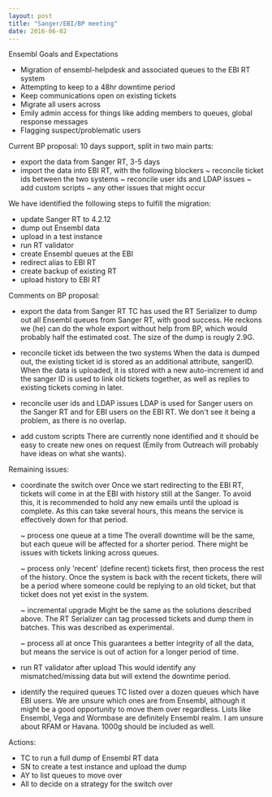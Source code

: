 ```yaml
---
layout: post
title: "Sanger/EBI/BP meeting"
date: 2016-06-02
---
```


Ensembl Goals and Expectations
- Migration of ensembl-helpdesk and associated queues to the EBI RT system
- Attempting to keep to a 48hr downtime period
- Keep communications open on existing tickets
- Migrate all users across
- Emily admin access for things like adding members to queues, global response messages
- Flagging suspect/problematic users


Current BP proposal:
10 days support, split in two main parts:

- export the data from Sanger RT, 3-5 days
- import the data into EBI RT, with the following blockers
  ~ reconcile ticket ids between the two systems
  ~ reconcile user ids and LDAP issues
  ~ add custom scripts
  ~ any other issues that might occur


We have identified the following steps to fulfill the migration:
- update Sanger RT to 4.2.12
- dump out Ensembl data
- upload in a test instance
- run RT validator
- create Ensembl queues at the EBI
- redirect alias to EBI RT
- create backup of existing RT
- upload history to EBI RT


Comments on BP proposal:

- export the data from Sanger RT
TC has used the RT Serializer to dump out all Ensembl queues from Sanger RT, with good success.
He reckons we (he) can do the whole export without help from BP, which would probably half the estimated cost.
The size of the dump is rougly 2.9G.

- reconcile ticket ids between the two systems
When the data is dumped out, the existing ticket id is stored as an additional attribute, sangerID.
When the data is uploaded, it is stored with a new auto-increment id and the sanger ID is used to link old tickets together, as well as replies to existing tickets coming in later.

- reconcile user ids and LDAP issues
LDAP is used for Sanger users on the Sanger RT and for EBI users on the EBI RT.
We don't see it being a problem, as there is no overlap.

- add custom scripts
There are currently none identified and it should be easy to create new ones on request (Emily from Outreach will probably have ideas on what she wants).


Remaining issues:

- coordinate the switch over
Once we start redirecting to the EBI RT, tickets will come in at the EBI with history still at the Sanger.
To avoid this, it is recommended to hold any new emails until the upload is complete.
As this can take several hours, this means the service is effectively down for that period.

  ~ process one queue at a time
The overall downtime will be the same, but each queue will be affected for a shorter period.
There might be issues with tickets linking across queues.

  ~ process only 'recent' (define recent) tickets first, then process the rest of the history.
Once the system is back with the recent tickets, there will be a period where someone could be replying to an old ticket, but that ticket does not yet exist in the system.

  ~ incremental upgrade
Might be the same as the solutions described above.
The RT Serializer can tag processed tickets and dump them in batches.
This was described as experimental.

  ~ process all at once
This guarantees a better integrity of all the data, but means the service is out of action for a longer period of time.

- run RT validator after upload
This would identify any mismatched/missing data but will extend the downtime period.

- identify the required queues
TC listed over a dozen queues which have EBI users.
We are unsure which ones are from Ensembl, although it might be a good opportunity to move them over regardless.
Lists like Ensembl, Vega and Wormbase are definitely Ensembl realm.
I am unsure about RFAM or Havana.
1000g should be included as well.


Actions:
- TC to run a full dump of Ensembl RT data
- SN to create a test instance and upload the dump
- AY to list queues to move over
- All to decide on a strategy for the switch over

